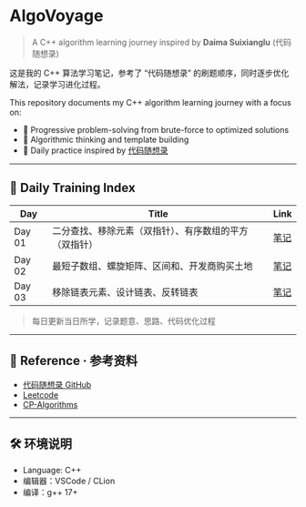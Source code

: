 # AlgoVoyage

> A C++ algorithm learning journey inspired by **Daima Suixianglu** (代码随想录)

这是我的 C++ 算法学习笔记，参考了 “代码随想录” 的刷题顺序，同时逐步优化解法，记录学习进化过程。

This repository documents my C++ algorithm learning journey with a focus on:

- 📌 Progressive problem-solving from brute-force to optimized solutions
- 🧠 Algorithmic thinking and template building
- 🏹 Daily practice inspired by [代码随想录](https://github.com/youngyangyang04/leetcode-master)

---

## 📅 Daily Training Index

| Day | Title | Link |
|-----|-------|------|
| Day 01 | 二分查找、移除元素（双指针）、有序数组的平方（双指针） | [笔记](./Day01.md)|
| Day 02 | 最短子数组、螺旋矩阵、区间和、开发商购买土地 | [笔记](./Day02.md)|
| Day 03 | 移除链表元素、设计链表、反转链表| [笔记](./Day03.md)|


> 每日更新当日所学，记录题意、思路、代码优化过程

---

## 📌 Reference · 参考资料

- [代码随想录 GitHub](https://github.com/youngyangyang04/leetcode-master)
- [Leetcode](https://leetcode.com/)
- [CP-Algorithms](https://cp-algorithms.com/)

---

## 🛠 环境说明

- Language: C++
- 编辑器：VSCode / CLion
- 编译：g++ 17+

